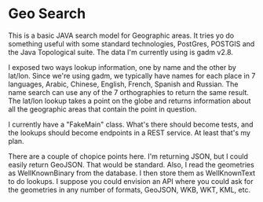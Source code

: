 Geo Search
=============

This is a basic JAVA search model for Geographic areas. It tries yo do something useful with some standard technologies, PostGres, POSTGIS and the Java Topological suite. The data I'm currently using is gadm v2.8.

I exposed two ways lookup information, one by name and the other by lat/lon.  Since we're using gadm, we typically have names for each place in 7 languages, Arabic, Chinese, English, French, Spanish and Russian.  The name search can use any of the 7 orthographies to return the same result.  The lat/lon lookup takes a point on the globe and returns information about all the geographic areas that contain the point in question.

I currently have a "FakeMain" class. What's there should become tests, and the lookups should become endpoints in a REST service. At least that's my plan.

There are a couple of chopice points here. I'm returning JSON, but I could easily return GeoJSON. That would be standard.  Also, I read the geometries as WellKnownBinary from the database. I then store them as WellKnownText to do lookups.  I suppose you could envision an API where you could ask for the geometries in any number of formats, GeoJSON, WKB, WKT, KML, etc. 